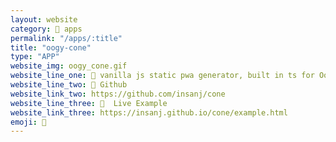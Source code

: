 ```yaml
---
layout: website
category: 🏬 apps
permalink: "/apps/:title"
title: "oogy-cone"
type: "APP"
website_img: oogy_cone.gif
website_line_one: 🍦 vanilla js static pwa generator, built in ts for Oogy Can You Help (~24kB) https://oogycanyouhelp.com
website_line_two: 👾 Github
website_link_two: https://github.com/insanj/cone
website_line_three: 🍾  Live Example
website_link_three: https://insanj.github.io/cone/example.html
emoji: 🍦
---
```

